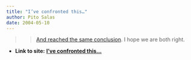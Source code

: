 ```yaml
---
title: "I’ve confronted this…"
author: Pito Salas
date: 2004-05-10
---
```



>>

>> [And reached the same
conclusion](<http://www.csmonitor.com/2004/0510/p09s02-comd.html>). I hope we
are both right.


* **Link to site:** **[I’ve confronted this…](None)**
